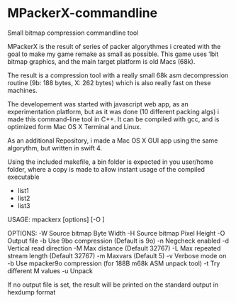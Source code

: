 # MPackerX-commandline
Small bitmap compression commandline tool

MPackerX is the result of series of packer algorythmes i created with the goal to make my game remake as small as possible.
This game uses 1bit bitmap graphics, and the main target platform is old Macs (68k).

The result is a compression tool with a really small 68k asm decompression routine (9b: 188 bytes, X: 262 bytes) which is also really fast on these machines.

The developement was started with javascript web app, as an experimentation platform, but as it was done (10 different packing algs) i made this command-line tool in C++. It can be compiled with gcc, and is optimized form Mac OS X Terminal and Linux.

As an additional Repository, i made a Mac OS X GUI app using the same algorythm, but written in swift 4.

Using the included makefile, a bin folder is expected in you user/home folder, where a copy is made to allow instant usage of the compiled executable

- list1
- list2
- list3

USAGE: mpackerx [options] <inputfile> [-O <outputfile>]

OPTIONS:
-W	Source bitmap Byte Width
-H	Source bitmap Pixel Height
-O	Output file
-b	Use 9bo compression (Default is 9o)
-n	Negcheck enabled
-d	Vertical read direction
-M	Max distance (Default 32767)
-L	Max repeated stream length (Default 32767)
-m	Maxvars (Default 5)
-v	Verbose mode on
-b	Use mpacker9o compression (for 188B m68k ASM unpack tool)
-t	Try different M values
-u	Unpack

If no output file is set, the result will be printed on the standard output in hexdump format
